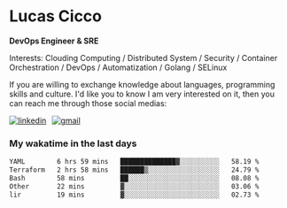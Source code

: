 # Lucas Cicco

**DevOps Engineer & SRE**

Interests: Clouding Computing / Distributed System / Security / Container Orchestration / DevOps / Automatization / Golang / SELinux

If you are willing to exchange knowledge about languages, programming skills and culture. I'd like you to know I am very interested on it, then you can reach me through those social medias:

<div style="display: flex; align-items: center; gap: 10px;">
  <a href="https://www.linkedin.com/in/lucas-vitor-de-cicco" target="_blank">
    <img
      src="https://img.shields.io/badge/-LinkedIn-%230077B5?style=for-the-badge&logo=linkedin&logoColor=white"
      alt="linkedin"
      target="_blank" 
    />
  </a>
  <a href="mailto:lucasvitorx1@gmail.com">
      <img
        src="https://img.shields.io/badge/-Gmail-%23333?style=for-the-badge&logo=gmail&logoColor=white"
        alt="gmail"
        target="_blank"
      />
  </a>
</div>

### My wakatime in the last days

<!--START_SECTION:waka-->

```txt
YAML        6 hrs 59 mins   ██████████████▓░░░░░░░░░░   58.19 %
Terraform   2 hrs 58 mins   ██████▒░░░░░░░░░░░░░░░░░░   24.79 %
Bash        58 mins         ██░░░░░░░░░░░░░░░░░░░░░░░   08.08 %
Other       22 mins         ▓░░░░░░░░░░░░░░░░░░░░░░░░   03.06 %
lir         19 mins         ▓░░░░░░░░░░░░░░░░░░░░░░░░   02.73 %
```

<!--END_SECTION:waka-->

